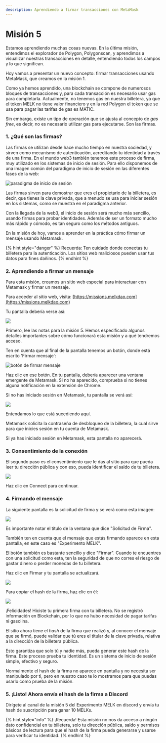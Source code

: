```yaml
---
description: Aprendiendo a firmar transacciones con MetaMask
---
```


# Misión 5

Estamos aprendiendo muchas cosas nuevas. En la última misión, entendimos el explorador de Polygon, Polygonscan, y aprendimos a visualizar nuestras transacciones en detalle, entendiendo todos los campos y lo que significan.

Hoy vamos a presentar un nuevo concepto: firmar transacciones usando MetaMask, que creamos en la misión 1.

Como ya hemos aprendido, una blockchain se compone de numerosos bloques de transacciones y, para cada transacción es necesario usar gas para completarla. Actualmente, no tenemos gas en nuestra billetera, ya que el token MELK no tiene valor financiero y en la red Polygon el token que se usa para pagar las tarifas de gas es MATIC.

Sin embargo, existe un tipo de operación que se ajusta al concepto de _gas free_, es decir, no es necesario utilizar gas para ejecutarse. Son las firmas.

### 1. ¿Qué son las firmas?

Las firmas se utilizan desde hace mucho tiempo en nuestra sociedad, y sirven como mecanismo de autenticación, acreditando tu identidad a través de una firma. En el mundo web3 también tenemos este proceso de firma, muy utilizado en los sistemas de inicio de sesión. Para ello disponemos de una imagen común del paradigma de inicio de sesión en las diferentes fases de la web:

![paradigma de inicio de sesión](<../.gitbook/assets/image (13) (3).png>)

Las firmas sirven para demostrar que eres el propietario de la billetera, es decir, que tienes la clave privada, que a menudo se usa para iniciar sesión en los sistemas, como se muestra en el paradigma anterior.

Con la llegada de la web3, el inicio de sesión será mucho más sencillo, usando firmas para probar identidades. Además de ser un formato mucho más rápido y cómodo, es tan seguro como los métodos antiguos.

En la misión de hoy, vamos a aprender en la práctica cómo firmar un mensaje usando Metamask.

{% hint style="danger" %}
Recuerda: Ten cuidado donde conectas tu billetera para la autenticación. Los sitios web maliciosos pueden usar tus datos para fines dañinos.
{% endhint %}

### 2. Aprendiendo a firmar un mensaje

Para esta misión, creamos un sitio web especial para interactuar con Metamask y firmar un mensaje.

Para acceder al sitio web, visita: [https://missions.melkdao.com](https://missions.melkdao.com)

Tu pantalla debería verse así:

![](<../.gitbook/assets/image (11) (3) (1).png>)

Primero, lee las notas para la misión 5. Hemos especificado algunos detalles importantes sobre cómo funcionará esta misión y a qué tendremos acceso.

Ten en cuenta que al final de la pantalla tenemos un botón, donde está escrito 'Firmar mensaje':

![botón de firmar mensaje](../.gitbook/assets/button.jpg)

Haz clic en ese botón. En tu pantalla, debería aparecer una ventana emergente de Metamask. Si no ha aparecido, comprueba si no tienes alguna notificación en la extensión de Chrome.

Si no has iniciado sesión en Metamask, tu pantalla se verá así:

![](<../.gitbook/assets/image (53).png>)

Entendamos lo que está sucediendo aquí.

Metamask solicita la contraseña de desbloqueo de la billetera, la cual sirve para que inicies sesión en tu cuenta de Metamask.

Si ya has iniciado sesión en Metamask, esta pantalla no aparecerá.

### 3. Consentimiento de la conexión

El segundo paso es el consentimiento que le das al sitio para que pueda leer tu dirección pública y con eso, pueda identificar el saldo de tu billetera.

![](../.gitbook/assets/metamask.jpg)

Haz clic en Connect para continuar.

### 4. Firmando el mensaje

La siguiente pantalla es la solicitud de firma y se verá como esta imagen:

![](<../.gitbook/assets/image (24) (3).png>)

Es importante notar el título de la ventana que dice "Solicitud de Firma".

También ten en cuenta que el mensaje que estás firmando aparece en esta pantalla, en este caso es "Experimento MELK".

El botón también es bastante sencillo y dice "Firmar". Cuando te encuentres con una solicitud como esta, ten la seguridad de que no corres el riesgo de gastar dinero o perder monedas de tu billetera.

Haz clic en Firmar y tu pantalla se actualizará.

![](<../.gitbook/assets/image (10) (1) (1).png>)

Para copiar el hash de la firma, haz clic en él:

![](<../.gitbook/assets/image (5) (1).png>)

¡Felicidades! Hiciste tu primera firma con tu billetera. No se registró información en Blockchain, por lo que no hubo necesidad de pagar tarifas ni gasolina.

El sitio ahora tiene el _hash_ de la firma que realizó y, al conocer el mensaje que se firmó, puede validar que tú eres el titular de la clave privada, relativa a la dirección de la billetera pública.

Esto garantiza que solo tú y nadie más, pueda generar este hash de la firma. Este proceso prueba tu identidad. Es un sistema de inicio de sesión simple, efectivo y seguro.

Normalmente el hash de la firma no aparece en pantalla y no necesita ser manipulado por ti, pero en nuestro caso te lo mostramos para que puedas usarlo como prueba de la misión.

### 5. ¡Listo! Ahora envía el hash de la firma a Discord

Dirígete al canal de la misión 5 del Experimento MELK en discord y envía tu hash de suscripción para ganar 10 MELKs.

{% hint style="info" %}
¡Recuerda! Esta misión no nos da acceso a ningún dato confidencial en tu billetera, solo tu dirección pública, saldo y permisos básicos de lectura para que el hash de la firma pueda generarse y usarse para verificar tu identidad.
{% endhint %}
